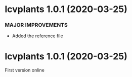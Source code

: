 lcvplants 1.0.1 (2020-03-25)
=========================
### MAJOR IMPROVEMENTS
  * Added the reference file


lcvplants 1.0.1 (2020-03-25)
=========================
First version online